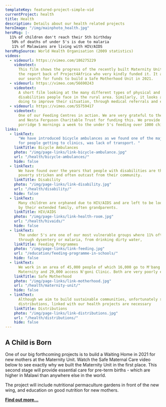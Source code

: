 ```yaml
---
templateKey: featured-project-simple-vid
currentProject: health
title: Health
description: Details about our health related projects
heroImage: "/img/mainphoto_health.jpg"
heroMsg: |-
  11% of children don't reach their 5th birthday
   50% of deaths of under 5's is due to malaria
   11% of Malawians are living with HIV/AIDS
heroMsgSource: World Health Organisation (2009 statistics)
videos:
  - videourl: https://vimeo.com/186275229
    videotext:
      This film shows the progress of the recently built Maternity Unit and
      the report back of Project4Africa who very kindly funded it. It also explains
      our search for funds to build a Safe Motherhood Unit in 2021.
  - videourl: https://vimeo.com/56690243
    videotext:
      A short film looking at the many different types of physical and mental
      disabilities people face in the rural area. Similarly, it looks at what we are
      doing to improve their situation, through medical referrals and education.
  - videourl: https://vimeo.com/55759417
    videotext:
      One of our Feeding Centres in action. We are very grateful to the Allan
      and Nesta Ferguson Charitable Trust for funding this. We provide a nutritious
      porridge 5 mornings a week to the under 5's feeding over 1000 children per day.
links:
  - linkText:
      "We have introduced bicycle ambulances as we found one of the major difficulties
      for people getting to clinics, was lack of transport. "
    linkTitle: Bicycle Ambulances
    photo: "/img/page-links/link-bicycle-ambulance.jpg"
    url: "/health/bicycle-ambulances/"
    hide: false
  - linkText:
      We have found over the years that people with disabilities are the most
      poverty stricken and often outcast from their community.
    linkTitle: Disability
    photo: "/img/page-links/link-disability.jpg"
    url: "/health/disability/"
    hide: false
  - linkText:
      Many children are orphaned due to HIV/AIDS and are left to be looked after
      by their extended family, often grandparents.
    linkTitle: HIV/AIDS
    photo: "/img/page-links/link-health-room.jpg"
    url: "/health/hivaids/"
    hide: false
  - linkText:
      The under 5's are one of our most vulnerable groups where 11% often die
      through dysentery or malaria, from drinking dirty water,
    linkTitle: Feeding Programmes
    photo: "/img/page-links/link-feeding.jpg"
    url: "/education/feeding-programme-in-schools/"
    hide: false
  - linkText:
      We work in an area of 45,000 people of which 16,000 go to M'bang'ombe
      Maternity and 29,000 access N'goni Clinic. Both are very poorly equipped.
    linkTitle: Safe Motherhood
    photo: "/img/page-links/link-motherhood.jpg"
    url: "/health/maternity-unit/"
    hide: false
  - linkText:
      Although we aim to build sustainable communities, unfortunately sometimes
      distributions, linked with our health projects are necessary
    linkTitle: Distributions
    photo: "/img/page-links/link-distributions.jpg"
    url: "/health/distributions/"
    hide: false
---
```


## A Child is Born

One of our big forthcoming projects is to build a Waiting Home in 2021 for new mothers at the Maternity Unit. Watch the Safe Maternal Care video below to see exactly why we built the Maternity Unit in the first place. This second stage will provide essential care for pre-term births - which are higher in Malawi than anywhere else in the world.

The project will include nutritional permaculture gardens in front of the new wing, and education on good nutrition for new mothers.

[**Find out more...**](/health/a-child-is-born/)
